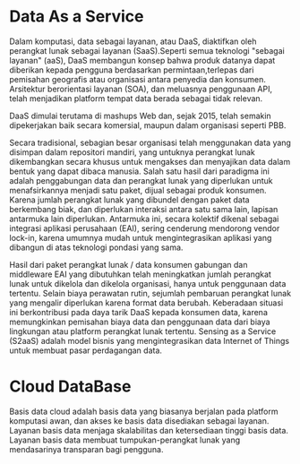 # Data As a Service

Dalam komputasi, data sebagai layanan, atau DaaS, diaktifkan oleh perangkat lunak sebagai layanan (SaaS).Seperti semua teknologi "sebagai layanan" (aaS), DaaS membangun konsep bahwa produk datanya dapat diberikan kepada pengguna berdasarkan permintaan,terlepas dari pemisahan geografis atau organisasi antara penyedia dan konsumen. Arsitektur berorientasi layanan (SOA), dan meluasnya penggunaan API, telah menjadikan platform tempat data berada sebagai tidak relevan.

DaaS dimulai terutama di mashups Web dan, sejak 2015, telah semakin dipekerjakan baik secara komersial, maupun dalam organisasi seperti PBB.

Secara tradisional, sebagian besar organisasi telah menggunakan data yang disimpan dalam repositori mandiri, yang untuknya perangkat lunak dikembangkan secara khusus untuk mengakses dan menyajikan data dalam bentuk yang dapat dibaca manusia. Salah satu hasil dari paradigma ini adalah penggabungan data dan perangkat lunak yang diperlukan untuk menafsirkannya menjadi satu paket, dijual sebagai produk konsumen. Karena jumlah perangkat lunak yang dibundel dengan paket data berkembang biak, dan diperlukan interaksi antara satu sama lain, lapisan antarmuka lain diperlukan. Antarmuka ini, secara kolektif dikenal sebagai integrasi aplikasi perusahaan (EAI), sering cenderung mendorong vendor lock-in, karena umumnya mudah untuk mengintegrasikan aplikasi yang dibangun di atas teknologi pondasi yang sama.

Hasil dari paket perangkat lunak / data konsumen gabungan dan middleware EAI yang dibutuhkan telah meningkatkan jumlah perangkat lunak untuk dikelola dan dikelola organisasi, hanya untuk penggunaan data tertentu. Selain biaya perawatan rutin, sejumlah pembaruan perangkat lunak yang mengalir diperlukan karena format data berubah. Keberadaan situasi ini berkontribusi pada daya tarik DaaS kepada konsumen data, karena memungkinkan pemisahan biaya data dan penggunaan data dari biaya lingkungan atau platform perangkat lunak tertentu. Sensing as a Service (S2aaS) adalah model bisnis yang mengintegrasikan data Internet of Things untuk membuat pasar perdagangan data.


# Cloud DataBase

Basis data cloud adalah basis data yang biasanya berjalan pada platform komputasi awan, dan akses ke basis data disediakan sebagai layanan.
Layanan basis data menjaga skalabilitas dan ketersediaan tinggi basis data. Layanan basis data membuat tumpukan-perangkat lunak yang mendasarinya transparan bagi pengguna.
